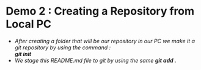 # Demo 2 : Creating a Repository from Local PC
<ul>
<li><em>After creating a folder that will be our repository in our PC we make it a git repository by using the command : <div><strong>git init</strong></div></em></li>
<li><em>We stage this README.md file to git by using the same <strong>git add .</strong></em></li>
</ul>

